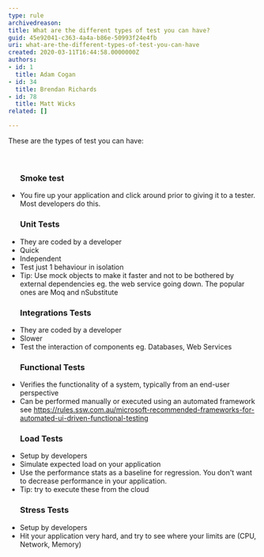 ```yaml
---
type: rule
archivedreason: 
title: What are the different types of test you can have?
guid: 45e92041-c363-4a4a-b86e-50993f24e4fb
uri: what-are-the-different-types-of-test-you-can-have
created: 2020-03-11T16:44:58.0000000Z
authors:
- id: 1
  title: Adam Cogan
- id: 34
  title: Brendan Richards
- id: 78
  title: Matt Wicks
related: []

---
```



These are the types of test you can have&#58;<br>
<br><excerpt class='endintro'></excerpt><br>
<ul><h3 class="ssw15-rteElement-H3">​​​​Smoke test<br></h3><li>You fire up your application and click around prior to giving it to a tester. Most developers do this.<br></li></ul><ul><h3 class="ssw15-rteElement-H3">Unit Tests​​​<br></h3><li>They are coded by a developer</li><li>Quick</li><li>Independent</li><li>Test just 1 behaviour in isolation<br></li><li>Tip&#58; Use mock objects to make it faster and not to be bothered by external dependencies eg. the web service going down. The popular ones are&#160;Moq and&#160;nSubstitute</li></ul><ul><h3 class="ssw15-rteElement-H3">Integrations Tests​<br></h3><li>They are coded by a developer</li><li>Slower<br></li><li>Test the interaction of components eg. Databases, Web Services</li></ul><ul><h3 class="ssw15-rteElement-H3">Functional Tests​​<br></h3><li>Verifies the functionality of a system, typically from an end-user perspective<br></li><li>Can be performed manually or executed using an automated framework see&#160;<a href="/_layouts/15/FIXUPREDIRECT.ASPX?WebId=3dfc0e07-e23a-4cbb-aac2-e778b71166a2&amp;TermSetId=07da3ddf-0924-4cd2-a6d4-a4809ae20160&amp;TermId=5f869f9c-b03d-4194-bd65-142dd0dfc0eb">https&#58;//rules.ssw.com.au/microsoft-recommended-frameworks-for-automated-ui-driven-functional-testing​​</a><br></li></ul><ul><h3 class="ssw15-rteElement-H3">Load Tests​​<br></h3><li>Setup by developers<br></li><li>Simulate expected load on your application<br></li><li>Use the performance stats as a baseline for regression. You don't want to decrease performance in your application.<br></li><li>Tip&#58; try to execute these from the cloud<br></li></ul><ul><h3 class="ssw15-rteElement-H3">Stress Tests<br></h3><li>Setup by developers<br></li><li>Hit your application very hard, and try to see where your limits are (CPU, Network, Memory)​<br></li></ul>


